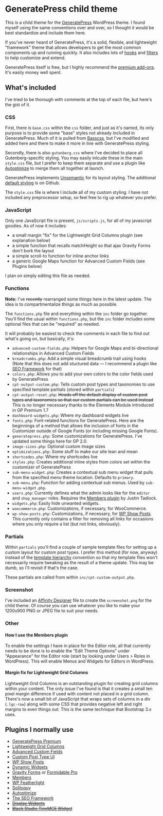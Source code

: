 # GeneratePress child theme

This is a child theme for the [GeneratePress](https://generatepress.com/) WordPress theme. I found myself using the same conventions over and over, so I thought it would be best standardize and include them here.

If you've never heard of GeneratePress, it's a solid, flexible, and lightweight "framework" theme that allows developers to get the most common components up and running quickly. It also includes lots of [hooks](https://generatepress.com/knowledgebase/hook-list/) and [filters](https://generatepress.com/knowledgebase/filter-list/) to help customize and extend.

GeneratePress itself is free, but I highly recommend the [premium add-ons](https://generatepress.com/premium/). It's easily money well spent.

## What's included

I've tried to be thorough with comments at the top of each file, but here's the gist of it.

### CSS

First, there is `base.css` within the `css` folder, and just as it's named, its only purpose is to provide some "base" styles not already included in GeneratePress. Much of it is pulled from [Basscss](http://basscss.com/), but I've modified and added here and there to make it more in line with GeneratePress styling.

Secondly, there is also `gutenberg.css` where I've decided to place all Gutenberg-specific styling. You may easily inlcude these in the main `style.css` file, but I prefer to keep them separate and use a plugin like [Autoptimize](https://wordpress.org/plugins/autoptimize/) to merge them all together at launch.

GeneratePress implements [Unsemantic](http://unsemantic.com/) for its layout styling. The additional [default styling](https://github.com/tomusborne/generatepress/blob/master/style.unmin.css) is on Github.

The `style.css` file is where I include all of my custom styling. I have not included any preprocessor setup, so feel free to rig up whatever you prefer.

### JavaScript

Only one JavaScript file is present, `js/scripts.js`, for all of my javascript goodies. As of now it includes:

- a small margin "fix" for the Lightweight Grid Columns plugin (see explanation below)
- a simple function that recalls matchHeight so that ajax Gravity Forms don't bork the layout
- a simple scroll-to function for inline anchor links
- a generic Google Maps function for Advanced Custom Fields (see Plugins below)

I plan on simply editing this file as needed.

### Functions

**Note:** I've ~~recently~~ rearranged some things here in the latest update. The idea is to compartmentalize things as much as possible.

The `functions.php` file and everything within the `inc` folder go together. You'll find the usual within `functions.php`, but the `inc` folder includes some optional files that can be "required" as needed.

It will probably be easiest to check the comments in each file to find out what's going on, but basically, it's:

- `advanced-custom-fields.php`: Helpers for Google Maps and bi-directional relationships in Advanced Custom Fields
- `breadcrumbs.php`: Add a simple visual breadcrumb trail using hooks (Note that this does not add stuctured data &mdash; I recommend a plugin like [SEO Framework](https://wordpress.org/plugins/autodescription/) for that)
- `colors.php`: Allows you to add your own colors to the color fields used by GeneratePress
- `cpt-output-custom.php`: Tells custom post types and taxonomies to use specified template partials (stored within `partials`)
- `cpt-output-reset.php`: ~~Heads off the default display of custom post types and taxonomies so that our custom partials can be used instead~~ This is no longer necessary thanks to the Elements Module introduced in GP Premium 1.7
- `dashboard-widgets.php`: Where my dashboard widgets live
- `fonts.php`: Font-related functions for GeneratePress. Here are the beginnings of a method that allows the inclusion of fonts in the Customizer outside of Google Fonts (or including missing Google Fonts).
- `generatepress.php`: Some customizations for GeneratePress. I've updated some things here for GP 2.0.
- `image-sizes.php`: Optional custom image sizes
- `optimizations.php`: Some stuff to make our site lean and mean
- `shortcodes.php`: Where my shortcodes live
- `styles.php`: Creates additional inline styles from colors set within the customizer of GeneratePress
- `sub-menu-widget.php`: Creates a contextual sub menu widget that pulls from the specified menu theme location. Defaults to `primary`.
- `sub-menu.php`: Function for adding contextual sub menus. Used by `sub-menu-widget.php`.
- `users.php`: Currently defines what the admin looks like for the `editor` and `shop_manager` roles. Requires the [Members plugin](https://wordpress.org/plugins/members/) by Justin Tadlock.
- `widgets.php`: Easily hide unwanted widgets.
- `woocommerce.php`: Customizations, if necessary, for WooCommerce.
- `wp-show-posts.php`: Customizations, if necessary, for [WP Show Posts](https://wpshowposts.com/). This currently only contains a filter for removing all links for occasions where you only require a list (but not links, obviously).

### Partials

Within `partials` you'll find a couple of sample template files for setting up a custom layout for custom post types. I prefer this method (for now, anyway) instead of the [template hierarchy](https://developer.wordpress.org/themes/basics/template-hierarchy/) convention so that my template files won't necessarily require tweaking as the result of a theme update. This may be dumb, so I'll revisit if that's the case.

These partials are called from within `inc/cpt-custom-output.php`.

### Screenshot

I've included an [Affinity Designer](https://affinity.serif.com/en-us/) file to create the `screenshot.png` for the child theme. Of course you can use whatever you like to make your 1200x900 PNG or JPEG file to suit your needs.

### Other

#### How I use the Members plugin

To enable the settings I have in place for the Editor role, all that currently needs to be done is to enable the "Edit Theme Options" under "Appearance" for the Editor role (start by looking under Users > Roles in WordPress). This will enable Menus and Widgets for Editors in WordPress.

#### Margin fix for Lightweight Grid Columns

Lightweight Grid Columns is an outstanding plugin for creating grid columns within your content. The only issue I've found is that it creates a small ten pixel margin difference if used with content not placed in a grid column. There's now a small bit of JavaScript that wraps sets of columns in a div (`.lgc-row`) along with some CSS that provides negative left and right margins to even things out. This is the same technique that Bootstrap 3.x uses.

## Plugins I normally use

- [GeneratePress Premium](https://generatepress.com/premium/)
- [Lightweight Grid Columns](https://wordpress.org/plugins/lightweight-grid-columns/)
- [Advanced Custom Fields](https://www.advancedcustomfields.com/)
- [Custom Post Type UI](https://wordpress.org/plugins/custom-post-type-ui/)
- [WP Show Posts](https://wpshowposts.com/)
- [Dynamic Widgets](https://wordpress.org/plugins/dynamic-widgets/)
- [Gravity Forms](http://www.gravityforms.com/) or [Formidable Pro](https://formidablepro.com/)
- [Members](https://wordpress.org/plugins/members/)
- [WP Featherlight](https://wordpress.org/plugins/wp-featherlight/)
- [Soliloquy](https://soliloquywp.com/)
- [Autoptimize](https://wordpress.org/plugins/autoptimize/)
- [The SEO Framework](https://wordpress.org/plugins/autodescription/)
- ~~[Display Widgets](https://wordpress.org/plugins/display-widgets/)~~
- ~~[Black Studio TinyMCE Widget](https://wordpress.org/plugins/black-studio-tinymce-widget/)~~
